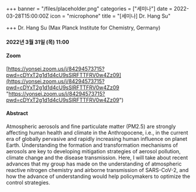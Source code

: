 +++
banner = "/files/placeholder.png"
categories = ["세미나"]
date = 2022-03-28T15:00:00Z
icon = "microphone"
title = "[세미나] Dr. Hang Su"

+++
Dr. Hang Su (Max Planck Institute for Chemistry, Germany)

#### 2022년 3월 31일 (목) 11:00

#### Zoom

[https://yonsei.zoom.us/j/84294573715?pwd=cDYxT2g1d1d4cU9sSlRFTTFRV0w4Zz09](https://yonsei.zoom.us/j/84294573715?pwd=cDYxT2g1d1d4cU9sSlRFTTFRV0w4Zz09 "https://yonsei.zoom.us/j/84294573715?pwd=cDYxT2g1d1d4cU9sSlRFTTFRV0w4Zz09")

#### Abstract

Atmospheric aerosols and fine particulate matter (PM2.5) are strongly affecting human health and climate in the Anthropocene, i.e., in the current era of globally pervasive and rapidly increasing human influence on planet Earth. Understanding the formation and transformation mechanisms of aerosols are key to developing mitigation strategies of aerosol pollution, climate change and the disease transmission. Here, I will take about recent advances that my group has made on the understanding of atmospheric reactive nitrogen chemistry and airborne transmission of SARS-CoV-2, and how the advance of understanding would help policymakers to optimize the control strategies.